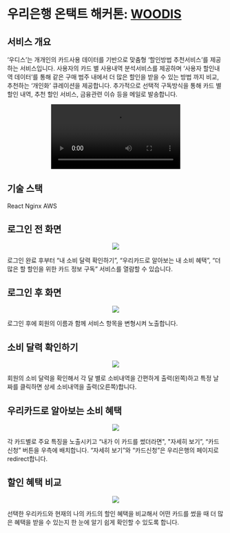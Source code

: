 # 우리은행 온택트 해커톤: <a href="https://woodis.netlify.app/">WOODIS</a>
## 서비스 개요
‘우디스’는 개개인의 카드사용 데이터를 기반으로 맞춤형 ‘할인방법 추천서비스’를 제공하는 서비스입니다. 사용자의 카드 별 사용내역 분석서비스를 제공하며 ‘사용자 할인내역 데이터’를 통해 같은 구매 범주 내에서 더 많은 할인을 받을 수 있는 방법 까지 비교, 추천하는 ‘개인화’ 큐레이션을 제공합니다. 추가적으로 선택적 구독방식을 통해 카드 별 할인 내역, 추천 할인 서비스, 금융관련 이슈 등을 메일로 발송합니다. 
<p align="center">
  <video src="https://user-images.githubusercontent.com/39179946/146949615-5e4c4512-0107-48b9-8622-b7b698e9912d.mp4"/>
</p>



## 기술 스택
React
Nginx
AWS

## 로그인 전 화면
<p align="center">
  <img src="https://user-images.githubusercontent.com/50386630/137581997-49cd1f4c-abc6-4d4b-813c-d0216dd4acea.jpg"/>
</p>

로그인 완료 후부터 “내 소비 달력 확인하기”, “우리카드로 알아보는 내 소비 혜택”, “더 많은 할 할인을 위한 카드 정보 구독” 서비스를 열람할 수 있습니다.

## 로그인 후 화면
<p align="center">
  <img src="https://user-images.githubusercontent.com/50386630/137582130-9736185b-942c-4d45-876f-701a89d4baf6.png"/>
</p>

로그인 후에 회원의 이름과 함께 서비스 항목을 변형시켜 노출합니다.
## 소비 달력 확인하기
<p align="center">
  <img src="https://user-images.githubusercontent.com/50386630/137582148-7d74912a-8faf-4932-ad6d-0e8eff031d79.png"/>
</p>

회원의 소비 달력을 확인해서 각 달 별로 소비내역을 간편하게 출력(왼쪽)하고 특정 날짜를 클릭하면 상세 소비내역을 출력(오른쪽)합니다.
## 우리카드로 알아보는 소비 혜택
<p align="center">
  <img src="https://user-images.githubusercontent.com/50386630/137582173-91216546-4bf1-421c-a44d-0def4c42293c.png"/>
</p>


각 카드별로 주요 특징을 노출시키고 “내가 이 카드를 썼더라면", "자세히 보기”, “카드신청” 버튼을 우측에 배치합니다. “자세히 보기”와 “카드신청”은 우리은행의 페이지로 redirect합니다.
## 할인 혜택 비교

<p align="center">
  <img src="https://user-images.githubusercontent.com/50386630/137582228-fa817f97-4bae-4c72-9edf-8979d7697ca2.png"/>
</p>

선택한 우리카드와 현재의 나의 카드의 할인 혜택을 비교해서 어떤 카드를 썼을 때 더 많은 혜택을 받을 수 있는지 한 눈에 알기 쉽게 확인할 수 있도록 합니다.
